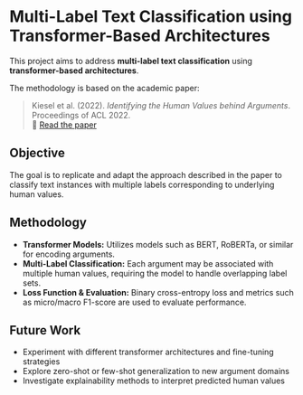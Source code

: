 # Multi-Label Text Classification using Transformer-Based Architectures

This project aims to address **multi-label text classification** using **transformer-based architectures**.

The methodology is based on the academic paper:

> Kiesel et al. (2022). _Identifying the Human Values behind Arguments_. Proceedings of ACL 2022.  
> 📄 [Read the paper](https://aclanthology.org/2022.acl-long.306.pdf)

## Objective

The goal is to replicate and adapt the approach described in the paper to classify text instances with multiple labels corresponding to underlying human values.

## Methodology

- **Transformer Models:** Utilizes models such as BERT, RoBERTa, or similar for encoding arguments.
- **Multi-Label Classification:** Each argument may be associated with multiple human values, requiring the model to handle overlapping label sets.
- **Loss Function & Evaluation:** Binary cross-entropy loss and metrics such as micro/macro F1-score are used to evaluate performance.

## Future Work

- Experiment with different transformer architectures and fine-tuning strategies
- Explore zero-shot or few-shot generalization to new argument domains
- Investigate explainability methods to interpret predicted human values
